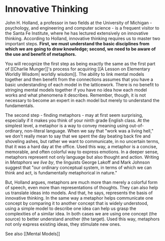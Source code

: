 # Innovative Thinking

John H. Holland, a professor in two fields at the University of Michigan - psychology, and engineering and computer science - is a frequent visitor to the Santa Fe Institute, where he has lectured extensively on innovative thinking. According to Holland, innovative thinking requires us to master two important steps. **First, we must understand the basic disciplines from which we are going to draw knowledge; second, we need to be aware of the use and benefit of metaphors.**

You will recognize the first step as being exactly the same as the first part of [[Charlie Munger]]'s process for acquiring [[A Lesson on Elementary Worldly Wisdom| worldly wisdom]]. The ability to link mental models together and then benefit from the connections assumes that you have a basic understanding of each model in the latticework. There is no benefit to stringing mental models together if you have no idea how each model works and what phenomena it describes. Remember, though, it is not necessary to become an expert in each model but merely to understand the fundamentals.

The second step - finding metaphors - may at first seem surprising, especially if it makes you think of your ninth grade English class. At the simplest level, a metaphor is a way to convey meaning using out-of-ordinary, non-literal language. When we say that "work was a living hell," we don't really mean to say that we spent the day beating back fire and shoveling ashes, but rather we want to communicate, in no uncertain terms, that it was a hard day at the office. Used this way, a metaphor is a concise, memorable, and often colorful way to express emotions. In a deeper sense, metaphors represent not only language but also thought and action. Writing in *Metaphors we live by*, the linguists George Lakoff and Mark Johnson suggest that "our ordinary conceptual system, in terms of which we can think and act, is fundamentally metaphorical in nature."

But, Holland argues, metaphors are much more than merely a colorful form of speech, even more than representations of thoughts. They can also help us translate ideas into models. And that, he says, represents the basis of innovative thinking. In the same way a metaphor helps communicate one concept by comparing it to another concept that is widely understood, using a simple model to describe one idea can help us grasp the complexities of a similar idea. In both cases we are using one concept (the source) to better understand another (the target). Used this way, metaphors not only express existing ideas, they stimulate new ones.



See also [[Mental Models]]
